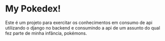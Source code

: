# My Pokedex!

Este é um projeto para exercitar os conhecimentos em consumo de api utilizando o django no backend e consumindo a api de um assunto do qual fez parte de minha infância, pokémons.
